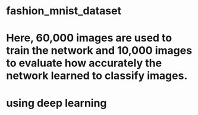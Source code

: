 # fashion_mnist_dataset
# Here, 60,000 images are used to train the network and 10,000 images to evaluate how accurately the network learned to classify images.
# using deep learning 
